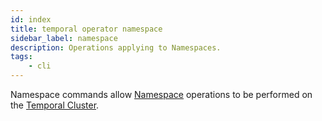 ```yaml
---
id: index
title: temporal operator namespace
sidebar_label: namespace
description: Operations applying to Namespaces.
tags:
    - cli
---
```


Namespace commands allow [Namespace](/concepts/what-is-a-namespace) operations to be performed on the [Temporal Cluster](/concepts/what-is-a-temporal-cluster).
